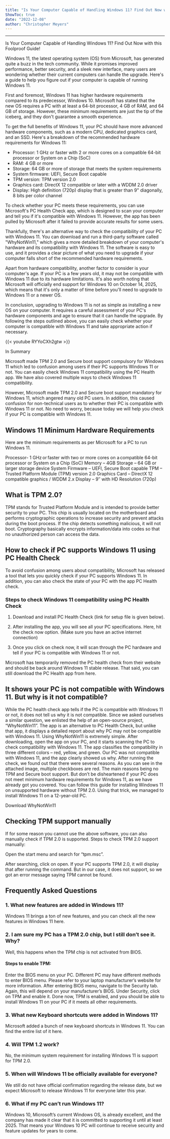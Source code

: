 ```yaml
---
title: "Is Your Computer Capable of Handling Windows 11? Find Out Now with this Foolproof Guide!"
ShowToc: true 
date: "2022-12-08"
author: "Christopher Meyers"
---
```

*****
Is Your Computer Capable of Handling Windows 11? Find Out Now with this Foolproof Guide!

Windows 11, the latest operating system (OS) from Microsoft, has generated quite a buzz in the tech community. While it promises improved performance, better security, and a sleek new interface, many users are wondering whether their current computers can handle the upgrade. Here's a guide to help you figure out if your computer is capable of running Windows 11.

First and foremost, Windows 11 has higher hardware requirements compared to its predecessor, Windows 10. Microsoft has stated that the new OS requires a PC with at least a 64-bit processor, 4 GB of RAM, and 64 GB of storage. However, these minimum requirements are just the tip of the iceberg, and they don't guarantee a smooth experience.

To get the full benefits of Windows 11, your PC should have more advanced hardware components, such as a modern CPU, dedicated graphics card, and an SSD. Here's a breakdown of the recommended hardware requirements for Windows 11:

- Processor: 1 GHz or faster with 2 or more cores on a compatible 64-bit processor or System on a Chip (SoC)
- RAM: 4 GB or more
- Storage: 64 GB or more of storage that meets the system requirements
- System firmware: UEFI, Secure Boot capable
- TPM version: TPM version 2.0
- Graphics card: DirectX 12 compatible or later with a WDDM 2.0 driver
- Display: High definition (720p) display that is greater than 9" diagonally, 8 bits per color channel

To check whether your PC meets these requirements, you can use Microsoft's PC Health Check app, which is designed to scan your computer and tell you if it's compatible with Windows 11. However, the app has been pulled by Microsoft after it failed to provide accurate results for some users. 

Thankfully, there's an alternative way to check the compatibility of your PC with Windows 11. You can download and run a third-party software called "WhyNotWin11," which gives a more detailed breakdown of your computer's hardware and its compatibility with Windows 11. The software is easy to use, and it provides a clear picture of what you need to upgrade if your computer falls short of the recommended hardware requirements.

Apart from hardware compatibility, another factor to consider is your computer's age. If your PC is a few years old, it may not be compatible with Windows 11 due to its hardware limitations. It's also worth noting that Microsoft will officially end support for Windows 10 on October 14, 2025, which means that it's only a matter of time before you'll need to upgrade to Windows 11 or a newer OS.

In conclusion, upgrading to Windows 11 is not as simple as installing a new OS on your computer. It requires a careful assessment of your PC's hardware components and age to ensure that it can handle the upgrade. By following the steps outlined above, you can easily check whether your computer is compatible with Windows 11 and take appropriate action if necessary.

{{< youtube RYYoCXh2gtw >}} 



In Summary


Microsoft made TPM 2.0 and Secure boot support compulsory for Windows 11 which led to confusion among users if their PC supports Windows 11 or not.
You can easily check Windows 11 compatibility using the PC Health app.
We have also covered multiple ways to check Windows 11 compatibility.







However, Microsoft made TPM 2.0 and Secure boot support mandatory for Windows 11, which angered many old PC users. In addition, this caused confusion for non-technical users as to whether their PC is compatible with Windows 11 or not. No need to worry, because today we will help you check if your PC is compatible with Windows 11.

 
## Windows 11 Minimum Hardware Requirements


Here are the minimum requirements as per Microsoft for a PC to run Windows 11.

 

Processor- 1 GHz or faster with two or more cores on a compatible 64-bit processor or System on a Chip (SoC)
Memory – 4GB
Storage – 64 GB or larger storage device
System Firmware – UEFI, Secure Boot capable
TPM – Trusted Platform Module (TPM) version 2.0
Graphics Card – DirectX 12 compatible graphics / WDDM 2.x
Display – 9″ with HD Resolution (720p)

 
## What is TPM 2.0?


TPM stands for Trusted Platform Module and is intended to provide better security to your PC. This chip is usually located on the motherboard and performs cryptographic operations to increase security and prevent attacks during the boot process. If the chip detects something malicious, it will not boot. Cryptography basically encrypts information/data into codes so that no unauthorized person can access the data.

 
## How to check if PC supports Windows 11 using PC Health Check


To avoid confusion among users about compatibility, Microsoft has released a tool that lets you quickly check if your PC supports Windows 11. In addition, you can also check the state of your PC with the app PC Health check.

 
### Steps to check Windows 11 compatibility using PC Health Check


1. Download and install PC Health Check (link for setup file is given below).
2. After installing the app, you will see all your PC specifications. Here, hit the check now option. (Make sure you have an active internet connection)

3. Once you click on check now, it will scan through the PC hardware and tell if your PC is compatible with Windows 11 or not.

Microsoft has temporarily removed the PC health check from their website and should be back around Windows 11 stable release. That said, you can still download the PC Health app from here.

 
## It shows your PC is not compatible with Windows 11. But why is it not compatible?


While the PC health check app tells if the PC is compatible with Windows 11 or not, it does not tell us why it is not compatible. Since we asked ourselves a similar question, we enlisted the help of an open-source project, “WhyNotWin11”. The app is an alternative to PC Health Check, but unlike that app, it displays a detailed report about why PC may not be compatible with Windows 11.
Using WhyNotWin11 is extremely simple. After downloading, open the app on your PC, and it starts scanning the PC to check compatibility with Windows 11. The app classifies the compatibility in three different colors – red, yellow, and green. Our PC was not compatible with Windows 11, and the app clearly showed us why. After running the check, we found out that there were several reasons.
As you can see in the attached image, multiple checkboxes are red. The main reasons being no TPM and Secure boot support. But don’t be disheartened if your PC does not meet minimum hardware requirements for Windows 11, as we have already got you covered. You can follow this guide for installing Windows 11 on unsupported hardware without TPM 2.0. Using that trick, we managed to install Windows 11 on a 12-year-old PC.

Download WhyNotWin11

 
## Checking TPM support manually


If for some reason you cannot use the above software, you can also manually check if TPM 2.0 is supported.
Steps to check TPM 2.0 support manually:

 

Open the start menu and search for “tpm.msc”.

After searching, click on open.
If your PC supports TPM 2.0, it will display that after running the command. But in our case, it does not support, so we got an error message saying TPM cannot be found.

 
## Frequently Asked Questions
 
### 1. What new features are added in Windows 11?


Windows 11 brings a ton of new features, and you can check all the new features in Windows 11 here.

 
### 2. I am sure my PC has a TPM 2.0 chip, but I still don’t see it. Why?


Well, this happens when the TPM chip is not activated from BIOS.

 
#### Steps to enable TPM:
 

Enter the BIOS menu on your PC. Different PC may have different methods to enter BIOS menu. Please refer to your laptop manufacturer’s website for more information.
After entering BIOS menu, navigate to the Security tab. Again, this will depend on your manufacturer’s BIOS.
Under Security, click on TPM and enable it.
Done now, TPM is enabled, and you should be able to install Windows 11 on your PC if it meets all other requirements.

 
### 3. What new Keyboard shortcuts were added in Windows 11?


Microsoft added a bunch of new keyboard shortcuts in Windows 11. You can find the entire list of it here.

 
### 4. Will TPM 1.2 work?


No, the minimum system requirement for installing Windows 11 is support for TPM 2.0.

 
### 5. When will Windows 11 be officially available for everyone?


We still do not have official confirmation regarding the release date, but we expect Microsoft to release Windows 11 for everyone later this year.

 
### 6. What if my PC can’t run Windows 11?


Windows 10, Microsoft’s current Windows OS, is already excellent, and the company has made it clear that it is committed to supporting it until at least 2025. That means your Windows 10 PC will continue to receive security and feature updates for years to come.




